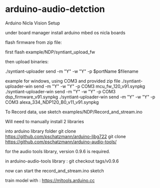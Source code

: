 # arduino-audio-detction

Arduino Nicla Vision Setup

under board manager install arduino mbed os nicla boards

flash firmware from zip file:

first flash example/NDP/syntiant_upload_fw

then upload binaries:

./syntiant-uploader send -m "Y" -w "Y" -p $portName $filename

example for windows, using COM3 and provided zip file
./syntiant-uploader-win send -m "Y" -w "Y" -p COM3 mcu_fw_120_v91.synpkg
./syntiant-uploader-win send -m "Y" -w "Y" -p COM3 dsp_firmware_v91.synpkg
./syntiant-uploader-win send -m "Y" -w "Y" -p COM3 alexa_334_NDP120_B0_v11_v91.synpkg

To Record data, use sketch examples/NDP/Record_and_stream.ino

Will need to manually install 2 libraries

into arduino library folder
git clone https://github.com/pschatzmann/arduino-libg722
git clone https://github.com/pschatzmann/arduino-audio-tools/

for the audio tools library, version 0.9.6 is required.

in arduino-audio-tools library : git checkout tags/v0.9.6

now can start the record_and_stream.ino sketch

train model with : https://mltools.arduino.cc
